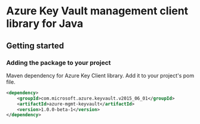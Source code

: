 # Azure Key Vault management client library for Java

## Getting started
### Adding the package to your project

Maven dependency for Azure Key Client library. Add it to your project's pom file.
```xml
<dependency>
    <groupId>com.microsoft.azure.keyvault.v2015_06_01</groupId>
    <artifactId>azure-mgmt-keyvault</artifactId>
    <version>1.0.0-beta-1</version>
</dependency>
```